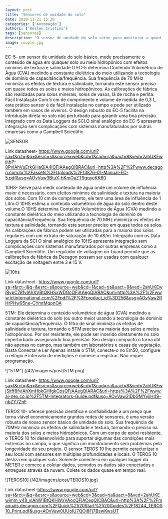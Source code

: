 ```yaml
---
layout: post
title: "Sensores de umidade do solo"
date: 2019-11-21 15:20
categories: ['Automação']
authors: ['Kéllen Cristina'] 
tags: [sensores]
description: 'O sensor de umidade do solo serve para monitorar a quantidade de água, no solo, auxiliando na previsibilidade de produção de uma lavoura por exemplo.'
image: couple.jpg
---
```


EC-5- um sensor de umidade do solo básico, mede precisamente o conteúdo de água em quaquer solo ou meio hidropônico com efeitos minimos de textura e salinidade.O EC-5 determina Conteúdo Volumétrico de Água (CVA) medindo a constante dielétrica do meio utilizando a tecnologia de domínio de capacitância/frequência. Sua frequência de 70 MHz minimiza os efeitos de textura e salinidade, tornando este sensor preciso em quase todos os solos e meios hidropônicos. As calibrações de fábrica são realizadas para solos minerais, solos de vasos, lã de rocha e perlita.
Fácil Instalação
Com 5 cm de comprimento e volume de medida de 0,3 L, este prático sensor é de fácil instalação no campo e pode ser utilizado também em vasos de viveiros. O design robusto do EC-5 facilita na introdução direta no solo não perturbado para garantir uma boa precisão.
Integrado com os Data Loggers da SCI.O sinal analógico do EC-5 apresenta integração sem complicações com sistemas manufaturados por outras empresas como a Campbell Scientific.

![SENSOR](/42/imagens/post/SENSOR.png)

Link datasheet- https://www.google.com/url?sa=t&rct=j&q=&esrc=s&source=web&cd=1&cad=rja&uact=8&ved=2ahUKEwjjtbP-8PvlAhVuErkGHaQIA4IQFjAAegQIBRAC&url=http%3A%2F%2Fwww.decagon.com.br%2Fassets%2FUploads%2F13876-01-Manual-EC-5.pdf&usg=AOvVaw3BtuX-hKmOaZT9gqyeKK60

10HS- Serve para medir conteúdo de água onde um volume de influência maior é necessário, com efeitos mínimos de salinidade e textura na maioria dos solos.
Com 10 cm de comprimento, ele tem uma área de influência de 1 Litro.O 10HS estima o conteúdo volumétrico de água do solo dentro deste volume.O 10HS determina Conteúdo Volumétrico de Água (CVA) medindo a constante dielétrica do meio utilizando a tecnologia de domínio de capacitância/frequência. Sua frequência de 70 MHz minimiza os efeitos de textura e salinidade, tornando este sensor preciso em quase todos os solos. As calibrações de fábrica podem ser utilizadas para a maioria dos solos regulares com um extrato de saturação de 10 dS/m.
Integrado com os Data Loggers da SCI
O sinal analógico do 10HS apresenta integração sem complicações com sistemas manufaturados por outras empresas como a Campbell Scientific. Um regulador de voltagem on-board permite que as calibrações de fábrica da Decagon possam ser usadas com qualquer excitação de voltagem entre 3 e 15 V.

![10hs](/42/imagens/post/10hs.png)

Link datasheet- https://www.google.com/url?sa=t&rct=j&q=&esrc=s&source=web&cd=1&cad=rja&uact=8&ved=2ahUKEwiBypC78fvlAhXVBtQKHSxWDGcQFjAAegQIARAC&url=http%3A%2F%2Fwww.ictinternational.com%2Fpdf%2F%3Fproduct_id%3D256&usg=AOvVaw2RHrPHw95ne-CYmtMqpnOA

5TM- Ele determina o conteúdo volumétrico de água (CVA) medindo a constante dielétrica do solo (ou outro meio) usando a tecnologia de domínio de capacitância/frequência. O filtro de sinal minimiza os efeitos de salinidade e textura, tornando o 5TM preciso na maioria dos solos e meios hidropônicos. Por ser resistente, ele pode ser inserido diretamente no solo imperturbado assegurando boa precisão. Seu design compacto o torna útil não apenas no campo, mas também em laboratórios e casas de vegetação.
Basta Conectar e Ler
Apenas instale o 5TM, conecte-o no Em50, configure o relógio e intervalo de medições e comece a registrar. Não requer programação.

!["5TM"] (/42/imagens/post/5TM.png)

Link datasheet- https://www.google.com/url?sa=t&rct=j&q=&esrc=s&source=web&cd=1&cad=rja&uact=8&ved=2ahUKEwjSitff8fvlAhXmHbkGHfgkCpsQFjAAegQIARAC&url=https%3A%2F%2Fwww.ai-nex.co.jp%2F5TM-Integrators-Guide.pdf&usg=AOvVaw2lDbGMYyiiH49-nbZY7ZnF

TEROS 10- oferece precisão científica e confiabilidade a um preço que torna viável economicamente grandes redes de sensores, é uma versão robusta de nosso sensor básico de umidade do solo. Sua frequência de 70MHz minimiza os efeitos de salinidade e textura, tornando-o preciso na maioria dos solos e meios hidropônicos. Com um corpo de epóxi resistente, o TEROS 10 foi desenvolvido para suportar algumas das condições mais extremas no campo, o que significa um monitoramento sem problemas pela longevidade de seu projeto. O sensor TEROS 10 lhe permite caracterizar o seu local com sensores em múltiplas profundidades e locais. O TEROS 10  desliza em qualquer solo. Somente conecte-o em qualquer logger da METER e comece a coletar dados, semodos os dados são conectados e entregues através da nuvem. Colete os dados quase em tempo real.

![TEROS10] (/42/imagens/post/TEROS10.jpg)

Link datasheet-https://www.google.com/url?sa=t&rct=j&q=&esrc=s&source=web&cd=3&cad=rja&uact=8&ved=2ahUKEwimm_y48_vlAhW1BtQKHWxVAocQFjACegQICBAC&url=http%3A%2F%2Fmanuals.decagon.com%2FQuick%2520Start%2520Guides%2F18244_TEROS10_Print.pdf&usg=AOvVaw0UUoIU7QOi8Fj7BswKwsUT
 

